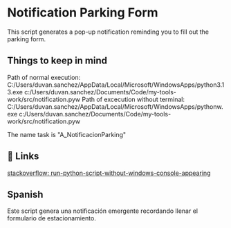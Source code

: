 
# Notification Parking Form

This script generates a pop-up notification reminding you to fill out the parking form.

## Things to keep in mind

Path of normal execution: C:/Users/duvan.sanchez/AppData/Local/Microsoft/WindowsApps/python3.13.exe c:/Users/duvan.sanchez/Documents/Code/my-tools-work/src/notification.pyw
Path of excecution without terminal: C:/Users/duvan.sanchez/AppData/Local/Microsoft/WindowsApps/pythonw.exe c:/Users/duvan.sanchez/Documents/Code/my-tools-work/src/notification.pyw

The name task is "A_NotificacionParking"

## 🔗 Links
[stackoverflow: run-python-script-without-windows-console-appearing](https://stackoverflow.com/questions/1689015/run-python-script-without-windows-console-appearing)


















## Spanish

Este script genera una notificación emergente recordando llenar el formulario de estacionamiento.

